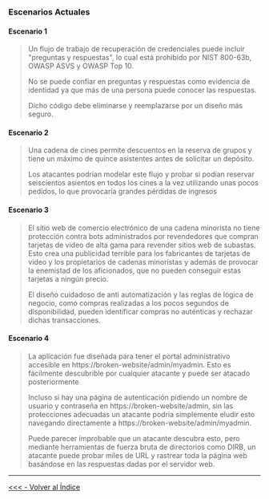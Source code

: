   




### Escenarios Actuales



#### Escenario 1

> Un flujo de trabajo de recuperación de credenciales puede incluir  "preguntas y respuestas", lo cual está prohibido por NIST 800-63b, OWASP ASVS y OWASP Top 10. 
>
> No se puede confiar en preguntas y respuestas como evidencia de identidad ya que más de una persona puede conocer las  respuestas. 
>
> Dicho código debe eliminarse y reemplazarse por un diseño  más seguro.



#### Escenario 2

> Una cadena de cines permite descuentos en la reserva de grupos y tiene un máximo de quince asistentes antes de solicitar un depósito. 
>
> Los  atacantes podrían modelar este flujo y probar si podían reservar seiscientos asientos en todos los cines a la vez utilizando unas pocos pedidos, lo que provocaría grandes pérdidas de ingresos



#### Escenario 3

> El sitio web de comercio electrónico de una cadena minorista no tiene protección contra bots administrados por revendedores que compran tarjetas de video de alta gama para revender sitios web de subastas.  Esto crea una publicidad terrible para los fabricantes de tarjetas de video y los propietarios de cadenas minoristas y además de provocar la enemistad de los aficionados, que no pueden conseguir estas tarjetas a ningún precio.
>
> El diseño cuidadoso de anti automatización y las reglas de lógica de negocio, como compras realizadas a los pocos segundos de disponibilidad, pueden identificar compras no auténticas y rechazar dichas  transacciones.	



#### Escenario 4

> La aplicación fue diseñada para tener el portal administrativo accesible en https://broken-website/admin/myadmin. Esto es fácilmente descubrible por cualquier atacante y puede ser atacado posteriormente
>
> Incluso si hay una página de autenticación pidiendo un nombre de usuario y contraseña en https://broken-website/admin, sin las protecciones adecuadas un atacante podría simplemente eludir esto navegando directamente a https://broken-website/admin/myadmin.  
>
> Puede parecer improbable que un atacante descubra esto, pero mediante herramientas de fuerza bruta de directorios como DIRB, un atacante puede probar miles de URL y rastrear toda la página web basándose en las respuestas dadas por el servidor web.  
  
    



-------------

[<<< - Volver al Índice](/README.md)